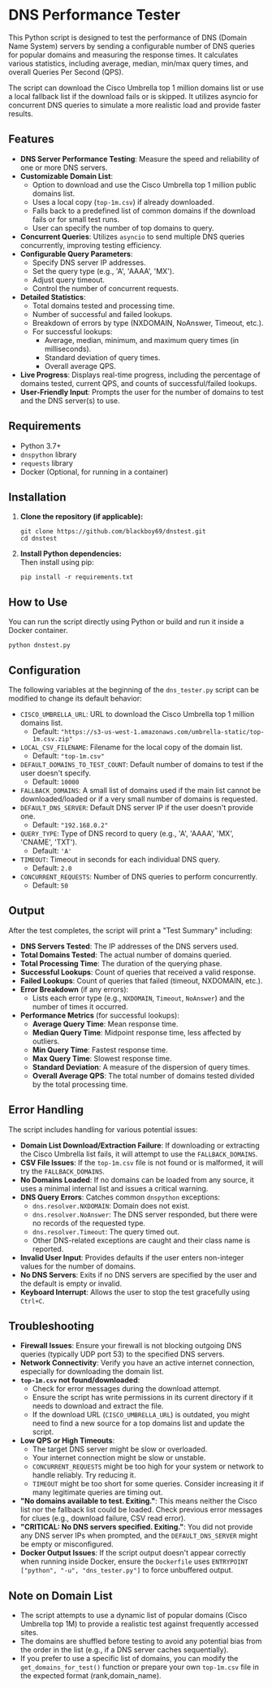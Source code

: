 # DNS Performance Tester

This Python script is designed to test the performance of DNS (Domain Name System) servers by sending a configurable number of DNS queries for popular domains and measuring the response times. It calculates various statistics, including average, median, min/max query times, and overall Queries Per Second (QPS).

The script can download the Cisco Umbrella top 1 million domains list or use a local fallback list if the download fails or is skipped. It utilizes asyncio for concurrent DNS queries to simulate a more realistic load and provide faster results.

## Features

-   **DNS Server Performance Testing**: Measure the speed and reliability of one or more DNS servers.
-   **Customizable Domain List**:
    -   Option to download and use the Cisco Umbrella top 1 million public domains list.
    -   Uses a local copy (`top-1m.csv`) if already downloaded.
    -   Falls back to a predefined list of common domains if the download fails or for small test runs.
    -   User can specify the number of top domains to query.
-   **Concurrent Queries**: Utilizes `asyncio` to send multiple DNS queries concurrently, improving testing efficiency.
-   **Configurable Query Parameters**:
    -   Specify DNS server IP addresses.
    -   Set the query type (e.g., 'A', 'AAAA', 'MX').
    -   Adjust query timeout.
    -   Control the number of concurrent requests.
-   **Detailed Statistics**:
    -   Total domains tested and processing time.
    -   Number of successful and failed lookups.
    -   Breakdown of errors by type (NXDOMAIN, NoAnswer, Timeout, etc.).
    -   For successful lookups:
        -   Average, median, minimum, and maximum query times (in milliseconds).
        -   Standard deviation of query times.
        -   Overall average QPS.
-   **Live Progress**: Displays real-time progress, including the percentage of domains tested, current QPS, and counts of successful/failed lookups.
-   **User-Friendly Input**: Prompts the user for the number of domains to test and the DNS server(s) to use.

## Requirements

-   Python 3.7+
-   `dnspython` library
-   `requests` library
-   Docker (Optional, for running in a container)

## Installation

1.  **Clone the repository (if applicable):**

        git clone https://github.com/blackboy69/dnstest.git
        cd dnstest

2.  **Install Python dependencies:**    
    Then install using pip:

        pip install -r requirements.txt

## How to Use

You can run the script directly using Python or build and run it inside a Docker container.
    
    python dnstest.py

## Configuration

The following variables at the beginning of the `dns_tester.py` script can be modified to change its default behavior:

-   `CISCO_UMBRELLA_URL`: URL to download the Cisco Umbrella top 1 million domains list.
    -   Default: `"https://s3-us-west-1.amazonaws.com/umbrella-static/top-1m.csv.zip"`
-   `LOCAL_CSV_FILENAME`: Filename for the local copy of the domain list.
    -   Default: `"top-1m.csv"`
-   `DEFAULT_DOMAINS_TO_TEST_COUNT`: Default number of domains to test if the user doesn't specify.
    -   Default: `10000`
-   `FALLBACK_DOMAINS`: A small list of domains used if the main list cannot be downloaded/loaded or if a very small number of domains is requested.
-   `DEFAULT_DNS_SERVER`: Default DNS server IP if the user doesn't provide one.
    -   Default: `"192.168.0.2"`
-   `QUERY_TYPE`: Type of DNS record to query (e.g., 'A', 'AAAA', 'MX', 'CNAME', 'TXT').
    -   Default: `'A'`
-   `TIMEOUT`: Timeout in seconds for each individual DNS query.
    -   Default: `2.0`
-   `CONCURRENT_REQUESTS`: Number of DNS queries to perform concurrently.
    -   Default: `50`

## Output

After the test completes, the script will print a "Test Summary" including:

-   **DNS Servers Tested**: The IP addresses of the DNS servers used.
-   **Total Domains Tested**: The actual number of domains queried.
-   **Total Processing Time**: The duration of the querying phase.
-   **Successful Lookups**: Count of queries that received a valid response.
-   **Failed Lookups**: Count of queries that failed (timeout, NXDOMAIN, etc.).
-   **Error Breakdown** (if any errors):
    -   Lists each error type (e.g., `NXDOMAIN`, `Timeout`, `NoAnswer`) and the number of times it occurred.
-   **Performance Metrics** (for successful lookups):
    -   **Average Query Time**: Mean response time.
    -   **Median Query Time**: Midpoint response time, less affected by outliers.
    -   **Min Query Time**: Fastest response time.
    -   **Max Query Time**: Slowest response time.
    -   **Standard Deviation**: A measure of the dispersion of query times.
    -   **Overall Average QPS**: The total number of domains tested divided by the total processing time.

## Error Handling

The script includes handling for various potential issues:

-   **Domain List Download/Extraction Failure**: If downloading or extracting the Cisco Umbrella list fails, it will attempt to use the `FALLBACK_DOMAINS`.
-   **CSV File Issues**: If the `top-1m.csv` file is not found or is malformed, it will try the `FALLBACK_DOMAINS`.
-   **No Domains Loaded**: If no domains can be loaded from any source, it uses a minimal internal list and issues a critical warning.
-   **DNS Query Errors**: Catches common `dnspython` exceptions:
    -   `dns.resolver.NXDOMAIN`: Domain does not exist.
    -   `dns.resolver.NoAnswer`: The DNS server responded, but there were no records of the requested type.
    -   `dns.resolver.Timeout`: The query timed out.
    -   Other DNS-related exceptions are caught and their class name is reported.
-   **Invalid User Input**: Provides defaults if the user enters non-integer values for the number of domains.
-   **No DNS Servers**: Exits if no DNS servers are specified by the user and the default is empty or invalid.
-   **Keyboard Interrupt**: Allows the user to stop the test gracefully using `Ctrl+C`.

## Troubleshooting

-   **Firewall Issues**: Ensure your firewall is not blocking outgoing DNS queries (typically UDP port 53) to the specified DNS servers.
-   **Network Connectivity**: Verify you have an active internet connection, especially for downloading the domain list.
-   **`top-1m.csv` not found/downloaded**:
    -   Check for error messages during the download attempt.
    -   Ensure the script has write permissions in its current directory if it needs to download and extract the file.
    -   If the download URL (`CISCO_UMBRELLA_URL`) is outdated, you might need to find a new source for a top domains list and update the script.
-   **Low QPS or High Timeouts**:
    -   The target DNS server might be slow or overloaded.
    -   Your internet connection might be slow or unstable.
    -   `CONCURRENT_REQUESTS` might be too high for your system or network to handle reliably. Try reducing it.
    -   `TIMEOUT` might be too short for some queries. Consider increasing it if many legitimate queries are timing out.
-   **"No domains available to test. Exiting."**: This means neither the Cisco list nor the fallback list could be loaded. Check previous error messages for clues (e.g., download failure, CSV read error).
-   **"CRITICAL: No DNS servers specified. Exiting."**: You did not provide any DNS server IPs when prompted, and the `DEFAULT_DNS_SERVER` might be empty or misconfigured.
-   **Docker Output Issues**: If the script output doesn't appear correctly when running inside Docker, ensure the `Dockerfile` uses `ENTRYPOINT ["python", "-u", "dns_tester.py"]` to force unbuffered output.

## Note on Domain List

-   The script attempts to use a dynamic list of popular domains (Cisco Umbrella top 1M) to provide a realistic test against frequently accessed sites.
-   The domains are shuffled before testing to avoid any potential bias from the order in the list (e.g., if a DNS server caches sequentially).
-   If you prefer to use a specific list of domains, you can modify the `get_domains_for_test()` function or prepare your own `top-1m.csv` file in the expected format (rank,domain_name).
